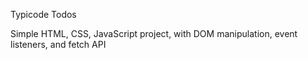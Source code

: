 Typicode Todos

Simple HTML, CSS, JavaScript project, with DOM manipulation, event listeners, and fetch API
